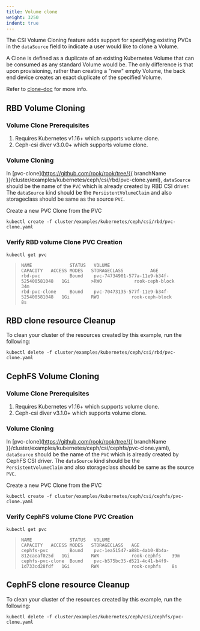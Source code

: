 ```yaml
---
title: Volume clone
weight: 3250
indent: true
---
```


The CSI Volume Cloning feature adds support for specifying existing PVCs in the
`dataSource` field to indicate a user would like to clone a Volume.

A Clone is defined as a duplicate of an existing Kubernetes Volume that can be
consumed as any standard Volume would be. The only difference is that upon
provisioning, rather than creating a "new" empty Volume, the back end device
creates an exact duplicate of the specified Volume.

Refer to [clone-doc](https://kubernetes.io/docs/concepts/storage/volume-pvc-datasource/)
for more info.

## RBD Volume Cloning

### Volume Clone Prerequisites

 1. Requires Kubernetes v1.16+ which supports volume clone.
 2. Ceph-csi diver v3.0.0+ which supports volume clone.

### Volume Cloning

In
[pvc-clone](https://github.com/rook/rook/tree/{{ branchName }}/cluster/examples/kubernetes/ceph/csi/rbd/pvc-clone.yaml),
`dataSource` should be the name of the `PVC` which is already created by RBD
CSI driver. The `dataSource` kind should be the `PersistentVolumeClaim` and also storageclass
should be same as the source `PVC`.

Create a new PVC Clone from the PVC

```console
kubectl create -f cluster/examples/kubernetes/ceph/csi/rbd/pvc-clone.yaml
```

### Verify RBD volume Clone PVC Creation

```console
kubectl get pvc
```

>```
>NAME              STATUS   VOLUME                                     CAPACITY   ACCESS MODES   STORAGECLASS          AGE
>rbd-pvc           Bound    pvc-74734901-577a-11e9-b34f-525400581048   1Gi        >RWO            rook-ceph-block       34m
>rbd-pvc-clone     Bound    pvc-70473135-577f-11e9-b34f-525400581048   1Gi        RWO            rook-ceph-block       8s
>```

## RBD clone resource Cleanup

To clean your cluster of the resources created by this example, run the following:

```console
kubectl delete -f cluster/examples/kubernetes/ceph/csi/rbd/pvc-clone.yaml
```

## CephFS Volume Cloning

### Volume Clone Prerequisites

 1. Requires Kubernetes v1.16+ which supports volume clone.
 2. Ceph-csi diver v3.1.0+ which supports volume clone.

### Volume Cloning

In
[pvc-clone](https://github.com/rook/rook/tree/{{ branchName }}/cluster/examples/kubernetes/ceph/csi/cephfs/pvc-clone.yaml),
`dataSource` should be the name of the `PVC` which is already created by CephFS
CSI driver. The `dataSource` kind should be the `PersistentVolumeClaim` and also storageclass
should be same as the source `PVC`.

Create a new PVC Clone from the PVC

```console
kubectl create -f cluster/examples/kubernetes/ceph/csi/cephfs/pvc-clone.yaml
```

### Verify CephFS volume Clone PVC Creation

```console
kubectl get pvc
```

>```
>NAME              STATUS   VOLUME                                     CAPACITY   ACCESS MODES   STORAGECLASS   AGE
>cephfs-pvc        Bound    pvc-1ea51547-a88b-4ab0-8b4a-812caeaf025d   1Gi        RWX            rook-cephfs    39m
>cephfs-pvc-clone  Bound    pvc-b575bc35-d521-4c41-b4f9-1d733cd28fdf   1Gi        RWX            rook-cephfs    8s
>```

## CephFS clone resource Cleanup

To clean your cluster of the resources created by this example, run the following:

```console
kubectl delete -f cluster/examples/kubernetes/ceph/csi/cephfs/pvc-clone.yaml
```
